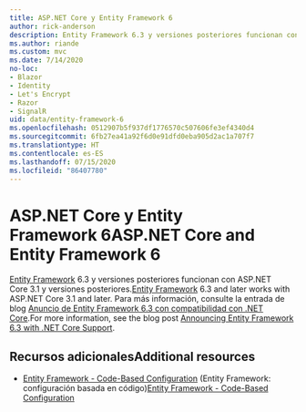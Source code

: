 ```yaml
---
title: ASP.NET Core y Entity Framework 6
author: rick-anderson
description: Entity Framework 6.3 y versiones posteriores funcionan con ASP.NET Core 3.1 y versiones posteriores.
ms.author: riande
ms.custom: mvc
ms.date: 7/14/2020
no-loc:
- Blazor
- Identity
- Let's Encrypt
- Razor
- SignalR
uid: data/entity-framework-6
ms.openlocfilehash: 0512907b5f937df1776570c507606fe3ef4340d4
ms.sourcegitcommit: 6fb27ea41a92f6d0e91dfd0eba905d2ac1a707f7
ms.translationtype: HT
ms.contentlocale: es-ES
ms.lasthandoff: 07/15/2020
ms.locfileid: "86407780"
---
```

# <a name="aspnet-core-and-entity-framework-6"></a><span data-ttu-id="be16b-103">ASP.NET Core y Entity Framework 6</span><span class="sxs-lookup"><span data-stu-id="be16b-103">ASP.NET Core and Entity Framework 6</span></span>

<span data-ttu-id="be16b-104">[Entity Framework](/ef/ef6/) 6.3 y versiones posteriores funcionan con ASP.NET Core 3.1 y versiones posteriores.</span><span class="sxs-lookup"><span data-stu-id="be16b-104">[Entity Framework](/ef/ef6/) 6.3 and later works with ASP.NET Core 3.1 and later.</span></span> <span data-ttu-id="be16b-105">Para más información, consulte la entrada de blog [Anuncio de Entity Framework 6.3 con compatibilidad con .NET Core](https://devblogs.microsoft.com/dotnet/announcing-entity-framework-6-3-preview-with-net-core-support/).</span><span class="sxs-lookup"><span data-stu-id="be16b-105">For more information, see the blog post [Announcing Entity Framework 6.3 with .NET Core Support](https://devblogs.microsoft.com/dotnet/announcing-entity-framework-6-3-preview-with-net-core-support/).</span></span>

## <a name="additional-resources"></a><span data-ttu-id="be16b-106">Recursos adicionales</span><span class="sxs-lookup"><span data-stu-id="be16b-106">Additional resources</span></span>

* <span data-ttu-id="be16b-107">[Entity Framework - Code-Based Configuration](/ef/ef6/fundamentals/configuring/code-based) (Entity Framework: configuración basada en código)</span><span class="sxs-lookup"><span data-stu-id="be16b-107">[Entity Framework - Code-Based Configuration](/ef/ef6/fundamentals/configuring/code-based)</span></span>
